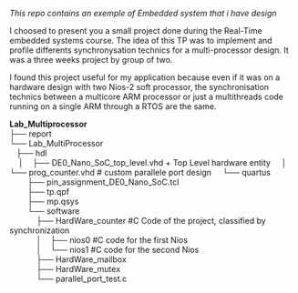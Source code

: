 *This repo contains an exemple of Embedded system that i have design*

I choosed to present you a small project done during the Real-Time embedded systems course.
The idea of this TP was to implement and profile differents synchronysation technics for a multi-processor design. 
It was a three weeks project by group of two.

I found this project useful for my application because even if it was on a hardware design with two Nios-2 soft processor, the synchronisation technics between a multicore ARM processor or just a multithreads code running on a single ARM through a RTOS are the same.

**Lab_Multiprocessor** <br />
├── report                              
└── Lab_MultiProcessor                 
   ├── hdl <br />
    │    ├── DE0_Nano_SoC_top_level.vhd      + Top Level hardware entity
    │    └── prog_counter.vhd                       # custom parallele port design
    └── quartus <br />
        ├── pin_assignment_DE0_Nano_SoC.tcl   
        ├── tp.qpf                             
        ├── mp.qsys                           
        └── software<br />
            ├── HardWare_counter              #C Code of the project, classified by synchronization<br />
            │    ├── nios0                    #C code for the first Nios <br />
            │    └──  nios1                   #C code for the second Nios <br />
            ├── HardWare_mailbox<br />
            ├── HardWare_mutex<br />
            └── parallel_port_test.c<br />
 
    
